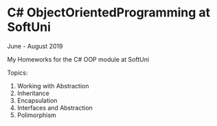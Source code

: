 # C# ObjectOrientedProgramming at SoftUni
June - August 2019

My Homeworks for the C# OOP module at SoftUni

Topics:
  01. Working with Abstraction
  02. Inheritance
  03. Encapsulation
  04. Interfaces and Abstraction
  05. Polimorphism

